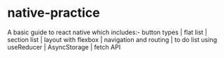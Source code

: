 # native-practice

A basic guide to react native which includes:- button types | flat list | section list | layout with flexbox | navigation and routing | to do list using useReducer | AsyncStorage | fetch API
